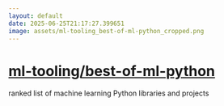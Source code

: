 ```yaml
---
layout: default
date: 2025-06-25T21:17:27.399651
image: assets/ml-tooling_best-of-ml-python_cropped.png
---
```


# [ml-tooling/best-of-ml-python](https://github.com/ml-tooling/best-of-ml-python)

ranked list of machine learning Python libraries and projects
